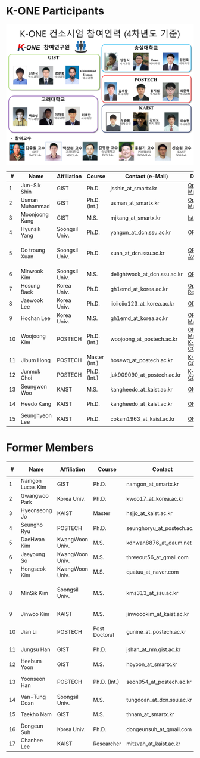# K-ONE Participants

![new participants](https://github.com/K-OpenNet/K-ONE/blob/master/WWW/images/%5B190107%5DK-ONE_Consortium_Participants.png)


\# | Name      | Affiliation | Course | Contact (e-Mail) | Developed S/W | Period
----|----------|------------|--------|---------|---------------|-------
1| Jun-Sik Shin | GIST | Ph.D. | jsshin_at_smartx.kr  | [OpenStack-MultiView](https://github.com/K-OpenNet/OpenStack-MultiView) | 15.06-Current
2| Usman Muhammad | GIST | Ph.D. (Int.) | usman_at_smartx.kr | [OpenStack-MultiView](https://github.com/K-OpenNet/OpenStack-MultiView) | 16.06-Current
3| Moonjoong Kang | GIST | M.S. | mjkang_at_smartx.kr | [Istio-NASM](https://github.com/K-OpenNet/Istio-NetworkAwareServiceMesh) | 17.07-Current
4| Hyunsik Yang | Soongsil Univ. | Ph.D.| yangun_at_dcn.ssu.ac.kr |[OPNFV-Cluster](https://github.com/K-OpenNet/OPNFV-Cluster)| 15.06-Current 
5| Do troung Xuan | Soongsil Univ. | Ph.D. | xuan_at_dcn.ssu.ac.kr | [OPNFV-High-Availability-](https://github.com/K-OpenNet/OPNFV-High-Availability-) | 15.06-16.06, 17.02-Current 
6| Minwook Kim | Soongsil Univ. | M.S. | delightwook_at_dcn.ssu.ac.kr | [OPNFV-Actionlist](https://github.com/K-OpenNet/OPNFV-Actionlist) | 17.07-Current 
7| Hosung Baek| Korea Univ. | Ph.D. | gh1emd_at_korea.ac.kr | [OpenStack-RedundantVNFFG](https://github.com/K-OpenNet/OpenStack-Redundant_VNFFG) | 15.06-Current
8| Jaewook Lee | Korea Univ. | Ph.D. | iioiioiio123_at_korea.ac.kr | [ODL-SFC-iOAM](https://github.com/K-OpenNet/KU-OPNFV-ODL-SFC-iOAM) | 15.06-Current 
9| Hochan Lee | Korea Univ. | M.S. | gh1emd_at_korea.ac.kr | [OPNFV-ODL-MultisiteRSP](https://github.com/K-OpenNet/OPNFV-ODL-MultisiteSFC) | 15.06-Current
10| Woojoong Kim | POSTECH | Ph.D. (Int.) | woojoong_at_postech.ac.kr | [ONOS-MAS-Man](https://github.com/K-OpenNet/ONOS-MAS-Man) <br>[K-ONE-M-CORD-Lite](https://github.com/K-OpenNet/K-ONE-M-CORD-Lite)|15.06-Current 
11| Jibum Hong | POSTECH | Master (Int.) | hosewq_at_postech.ac.kr | [K-ONE-M-CORD-Lite](https://github.com/K-OpenNet/K-ONE-M-CORD-Lite) |15.06-Current
12| Junmuk Choi | POSTECH | Ph.D. (Int.) | juk909090_at_postech.ac.kr | [K-ONE-M-CORD-Lite](https://github.com/K-OpenNet/K-ONE-M-CORD-Lite) | 16.06-Current 
13| Seungwon Woo | KAIST | M.S. | kangheedo_at_kaist.ac.kr | [ONOS-HA](https://github.com/K-OpenNet/ONOS-HAC) | 18.03-Current 
14| Heedo Kang | KAIST | Ph.D. | kangheedo_at_kaist.ac.kr | [ONOS-SSM](https://gerrit.onosproject.org/#/q/Heedo+Kang) | 16.01-Current 
15| Seunghyeon Lee | KAIST | Ph.D. | coksm1963_at_kaist.ac.kr | [ONOS-SMoV](https://github.com/K-OpenNet/ONOS-SMoV) | 15.06-Current 


# Former Members
\# | Name      | Affiliation | Course | Contact | Developed S/W | Period
----|----------|------------|--------|---------|---------------|-------
1| Namgon Lucas Kim | GIST | Ph.D. | namgon_at_smartx.kr | [OpenStack-Mesos](https://github.com/K-OpenNet/OpenStack-Mesos) | 15.06-16.06
2| Gwangwoo Park | Korea Univ. | Ph.D. | kwoo17_at_korea.ac.kr | - | 15.06-15.11 
3| Hyeonseong Jo | KAIST | Master | hsjjo_at_kaist.ac.kr | - | 15.06-15.11
4| Seungho Ryu | POSTECH | Ph.D. | seunghoryu_at_postech.ac.kr | [ONOS-LISP](https://github.com/K-OpenNet/ONOS-LISP) | 15.06-16.06
5| DaeHwan Kim | KwangWoon Univ. | M.S. | kdhwan8876_at_daum.net | [ONOS-IoTCon](https://github.com/K-OpenNet/ONOS-IoTCon) |15.06-16.02 
6| Jaeyoung So | KwangWoon Univ. | M.S. | threeout56_at_gmail.com | [ONOS-IoTCon](https://github.com/K-OpenNet/ONOS-IoTCon) |15.06-16.06 
7| Hongseok Kim | KwangWoon Univ. | M.S. | quatuu_at_naver.com |[ONOS-IoTPro](https://github.com/K-OpenNet/ONOS-IoTPro) |15.06-16.06
8| MinSik Kim | Soongsil Univ. | M.S. | kms313_at_ssu.ac.kr | [OPNFV-Cluster](https://github.com/K-OpenNet/OPNFV-Cluster) [OPNFV-StateMon](https://github.com/K-OpenNet/OPNFV-StateMon)| 15.06-17.02
9| Jinwoo Kim | KAIST | M.S. |jinwoookim_at_kaist.ac.kr | [ONOS-SMoV](https://github.com/K-OpenNet/ONOS-SMoV) | 15.06-17.02
10| Jian Li | POSTECH | Post Doctoral |gunine_at_postech.ac.kr | [ONOS-LISP(Control Plane)](https://github.com/K-OpenNet/ONOS-LISP-Control-Plane) | 16.06-17.02
11| Jungsu Han | GIST | Ph.D. | jshan_at_nm.gist.ac.kr | [OpenStack-MultiView](https://github.com/K-OpenNet/OpenStack-MultiView) | 15.06-17.05
12| Heebum Yoon | GIST | M.S. | hbyoon_at_smartx.kr | [ONOS-IoTCon](https://github.com/K-OpenNet/ONOS-IoT-Cloud-Hub) | 16.06-17.05 
13| Yoonseon Han | POSTECH | Ph.D. (Int.)| seon054_at_postech.ac.kr | [ONOS-LISP(MGMT Plane)](https://github.com/K-OpenNet/ONOS-LISP-Management-Plane)| 15.06-17.07 
14| Van-Tung Doan | Soongsil Univ. | M.S. | tungdoan_at_dcn.ssu.ac.kr | [OPNFV-Alarm](https://github.com/K-OpenNet/OPNFV-Alarm) | 16.06-17.07 
15| Taekho Nam | GIST | M.S.| thnam_at_smartx.kr | [ONOS-IoTCon](https://github.com/K-OpenNet/ONOS-IoT-Cloud-Hub) | 16.06-18.01
16| Dongeun Suh | Korea Univ. | Ph.D. | dongeunsuh_at_gmail.com | [OPNFV-ODL-SFC](https://github.com/K-OpenNet/OPNFV-ODL-SFC) | 15.06-18.06
17| Chanhee Lee | KAIST | Researcher | mitzvah_at_kaist.ac.kr | [ONOS-SMoV](https://github.com/K-OpenNet/ONOS-SMoV) | 17.01-18.02

